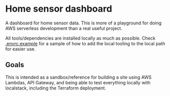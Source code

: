 # Home sensor dashboard

A dashboard for home sensor data. This is more of a playground for doing AWS
serverless development than a real useful project.

All tools/dependencies are installed locally as much as possible. Check
[.envrc.example](./.envrc.example) for a sample of how to add the local tooling
to the local path for easier use.

## Goals

This is intended as a sandbox/reference for building a site using AWS Lambdas,
API Gateway, and being able to test everything locally with localstack,
including the Terraform deployment.
